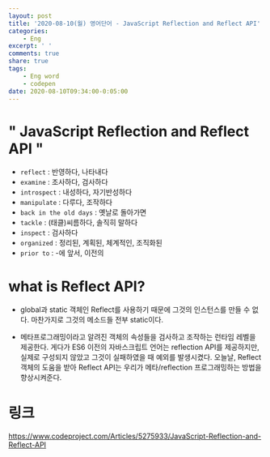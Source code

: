 ```yaml
---
layout: post
title: '2020-08-10(월) 영어단어 - JavaScript Reflection and Reflect API'
categories:
    - Eng
excerpt: ' '
comments: true
share: true
tags:
    - Eng word
    - codepen
date: 2020-08-10T09:34:00-0:05:00
---
```


# " JavaScript Reflection and Reflect API "
- `reflect` : 반영하다, 나타내다
- `examine` : 조사하다, 검사하다
- `introspect` : 내성하다, 자기반성하다
- `manipulate` : 다루다, 조작하다
- `back in the old days` : 옛날로 돌아가면
- `tackle` : (태클)씨름하다, 솔직히 말하다
- `inspect` : 검사하다
- `organized` : 정리된, 계획된, 체계적인, 조직화된
- `prior to` : -에 앞서, 이전의

# what is Reflect API?
- global과 static 객체인 Reflect를 사용하기 때문에 그것의 인스턴스를 만들 수 없다. 마찬가지로 그것의 메소드들 전부 static이다.

- 메타프로그래밍이라고 알려진 객체의 속성들을 검사하고 조작하는 런타임 레벨을 제공한다. 게다가 ES6 이전의 자바스크립트 언어는 reflection API를 제공하지만, 실제로 구성되지 않았고 그것이 실패하였을 때 예외를 발생시켰다. 오늘날, Reflect 객체의 도움을 받아 Reflect API는 우리가 메타/reflection 프로그래밍하는 방법을 향상시켜준다.

# 링크
<https://www.codeproject.com/Articles/5275933/JavaScript-Reflection-and-Reflect-API>